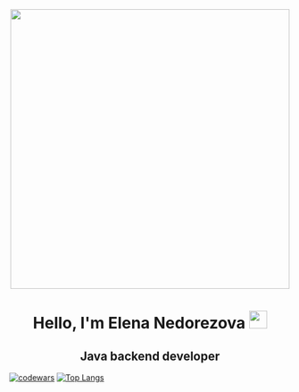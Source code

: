 <div id="header" align="center">
  <img src="https://media.giphy.com/media/6YSADgD7I0V1Z78txw/giphy.gif" width="500"/>
</div>

<h1 align="center">Hello, I'm Elena Nedorezova <img src="https://github.com/blackcater/blackcater/raw/main/images/Hi.gif" height="32"/></h1>
<h2 align="center">Java backend developer</h2>

<!--
<div id="badges">
  <a href="9265312018@mail.ru">
    <img src="https://img.shields.io/badge/@mail-blue?style=for-the-badge&logo=linkedin&logoColor=orange" alt="LinkedIn Badge"/>
  </a>
  <a href="your-youtube-URL">
    <img src="https://img.shields.io/badge/YouTube-red?style=for-the-badge&logo=youtube&logoColor=white" alt="Youtube Badge"/>
  </a>
  <a href="your-twitter-URL">
    <img src="https://img.shields.io/badge/Twitter-blue?style=for-the-badge&logo=twitter&logoColor=white" alt="Twitter Badge"/>
  </a>
</div>
-->
[![codewars](https://www.codewars.com/users/username/badges/small)](https://www.codewars.com/users/username) 
[![Top Langs](https://github-readme-stats.vercel.app/api/top-langs/?username=LenaNedorez&layout=compact&theme=vision-friendly-dark&hide=javascript,html,stylus,css)](https://github.com/anuraghazra/github-readme-stats)

<!--
**LenaNedorez/LenaNedorez** is a ✨ _special_ ✨ repository because its `README.md` (this file) appears on your GitHub profile.

Here are some ideas to get you started:

- 🔭 I’m currently working on ...
- 🌱 I’m currently learning ...
- 👯 I’m looking to collaborate on ...
- 🤔 I’m looking for help with ...
- 💬 Ask me about ...
- 📫 How to reach me: ...
- ⚡ Fun fact: ...
-->
